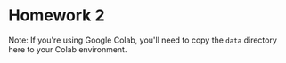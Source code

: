 # Homework 2

Note: If you're using Google Colab, you'll need to copy the `data` directory here to your Colab environment.

